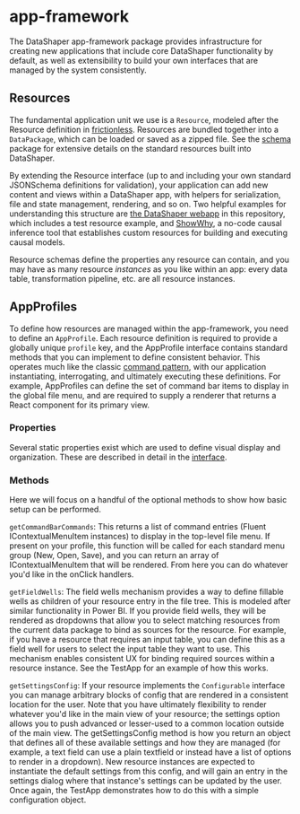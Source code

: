 # app-framework

The DataShaper app-framework package provides infrastructure for creating new applications that include core DataShaper functionality by default, as well as extensibility to build your own interfaces that are managed by the system consistently.

## Resources

The fundamental application unit we use is a `Resource`, modeled after the Resource definition in [frictionless](https://specs.frictionlessdata.io/data-resource/). Resources are bundled together into a `DataPackage`, which can be loaded or saved as a zipped file. See the [schema](../schema/) package for extensive details on the standard resources built into DataShaper.

By extending the Resource interface (up to and including your own standard JSONSchema definitions for validation), your application can add new content and views within a DataShaper app, with helpers for serialization, file and state management, rendering, and so on. Two helpful examples for understanding this structure are [the DataShaper webapp](./webapp) in this repository, which includes a test resource example, and [ShowWhy](https://specs.frictionlessdata.io/data-resource/), a no-code causal inference tool that establishes custom resources for building and executing causal models.

Resource schemas define the properties any resource can contain, and you may have as many resource _instances_ as you like within an app: every data table, transformation pipeline, etc. are all resource instances.

## AppProfiles

To define how resources are managed within the app-framework, you need to define an `AppProfile`. Each resource definition is required to provide a globally unique `profile` key, and the AppProfile interface contains standard methods that you can implement to define consistent behavior. This operates much like the classic [command pattern](https://en.wikipedia.org/wiki/Command_pattern), with our application instantiating, interrogating, and ultimately executing these definitions. For example, AppProfiles can define the set of command bar items to display in the global file menu, and are required to supply a renderer that returns a React component for its primary view.

### Properties

Several static properties exist which are used to define visual display and organization. These are described in detail in the [interface](./src/types.ts#AppProfile).

### Methods

Here we will focus on a handful of the optional methods to show how basic setup can be performed.

`getCommandBarCommands`: This returns a list of command entries (Fluent IContextualMenuItem instances) to display in the top-level file menu. If present on your profile, this function will be called for each standard menu group (New, Open, Save), and you can return an array of IContextualMenuItem that will be rendered. From here you can do whatever you'd like in the onClick handlers.

`getFieldWells`: The field wells mechanism provides a way to define fillable wells as children of your resource entry in the file tree. This is modeled after similar functionality in Power BI. If you provide field wells, they will be rendered as dropdowns that allow you to select matching resources from the current data package to bind as sources for the resource. For example, if you have a resource that requires an input table, you can define this as a field well for users to select the input table they want to use. This mechanism enables consistent UX for binding required sources within a resource instance. See the TestApp for an example of how this works.

`getSettingsConfig`: If your resource implements the `Configurable` interface you can manage arbitrary blocks of config that are rendered in a consistent location for the user. Note that you have ultimately flexibility to render whatever you'd like in the main view of your resource; the settings option allows you to push advanced or lesser-used to a common location outside of the main view. The getSettingsConfig method is how you return an object that defines all of these available settings and how they are managed (for example, a text field can use a plain textfield or instead have a list of options to render in a dropdown). New resource instances are expected to instantiate the default settings from this config, and will gain an entry in the settings dialog where that instance's settings can be updated by the user. Once again, the TestApp demonstrates how to do this with a simple configuration object.